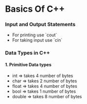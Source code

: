 <h1>Basics Of C++</h1>
<h3>Input and Output Statements</h3>
<ul>
<li>For printing use `cout`</li>
<li>For taking input use `cin`</li></ul>

<h3>Data Types in C++</h3>
<h4>1. Primitive Data types</h4>
<ul>
<li>int => takes 4 number of bytes</li>
<li>char => takes 2 number of bytes</li>
<li>float => takes 4 number of bytes</li>
<li>bool => takes 1 number of bytes</li>
<li>double => takes 8 number of bytes</li>
</ul>

